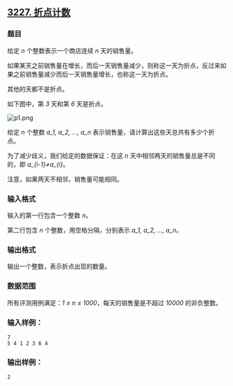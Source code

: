 ## [3227. 折点计数](https://www.acwing.com/problem/content/3230/)

### 题目

给定 *n* 个整数表示一个商店连续 *n* 天的销售量。

如果某天之前销售量在增长，而后一天销售量减少，则称这一天为折点，反过来如果之前销售量减少而后一天销售量增长，也称这一天为折点。

其他的天都不是折点。

如下图中，第 *3* 天和第 *6* 天是折点。

 ![p1.png](https://cdn.acwing.com/media/article/image/2021/02/01/19_0024670364-p1.png)

给定 *n* 个整数 *a_1, a_2, …, a_n* 表示销售量，请计算出这些天总共有多少个折点。

为了减少歧义，我们给定的数据保证：在这 *n* 天中相邻两天的销售量总是不同的，即 *a_{i-1}≠a_{i}*。

注意，如果两天不相邻，销售量可能相同。

### 输入格式

输入的第一行包含一个整数 *n*。

第二行包含 *n* 个整数，用空格分隔，分别表示 *a_1, a_2, …, a_n*。

### 输出格式

输出一个整数，表示折点出现的数量。

### 数据范围

所有评测用例满足：*1 ≤ n ≤ 1000*，每天的销售量是不超过 *10000* 的非负整数。

### 输入样例：

```
7
5 4 1 2 3 6 4
```

### 输出样例：

```
2
```
